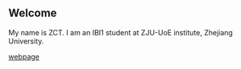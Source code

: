 ## Welcome 

My name is ZCT. 
I am an IBI1 student at ZJU-UoE institute, Zhejiang University.

[webpage](https://c.zju.edu.cn/) 
